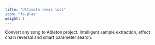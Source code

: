 ```yaml
---
title: "Ultimate remix tool"
icon: "fa-play"
weight: 1
---
```

Convert any song to Ableton project. Intelligent sample extraction, effect chain reversal and smart parameter search.
